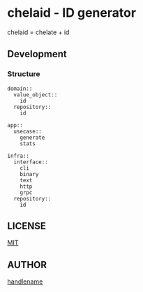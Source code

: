 # chelaid - ID generator

chelaid = chelate + id

## Development

### Structure

```
domain::
  value_object::
    id
  repository::
    id

app::
  usecase::
    generate
    stats

infra::
  interface::
    cli
    binary
    text
    http
    grpc
  repository::
    id
```

## LICENSE

[MIT](./LICENSE)

## AUTHOR

[handlename](https://github.com/handlename)

